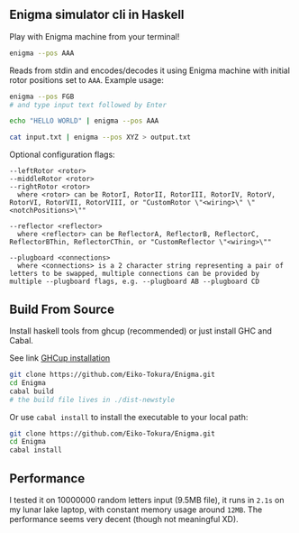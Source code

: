 ## Enigma simulator cli in Haskell

Play with Enigma machine from your terminal!

```bash
enigma --pos AAA
```

Reads from stdin and encodes/decodes it using Enigma machine with initial rotor positions set to `AAA`. Example usage:

```bash
enigma --pos FGB
# and type input text followed by Enter
```

```bash
echo "HELLO WORLD" | enigma --pos AAA

cat input.txt | enigma --pos XYZ > output.txt
```

Optional configuration flags:

```plaintext
--leftRotor <rotor>
--middleRotor <rotor>
--rightRotor <rotor>
  where <rotor> can be RotorI, RotorII, RotorIII, RotorIV, RotorV, RotorVI, RotorVII, RotorVIII, or "CustomRotor \"<wiring>\" \"<notchPositions>\""

--reflector <reflector>
  where <reflector> can be ReflectorA, ReflectorB, ReflectorC, ReflectorBThin, ReflectorCThin, or "CustomReflector \"<wiring>\""

--plugboard <connections>
  where <connections> is a 2 character string representing a pair of letters to be swapped, multiple connections can be provided by multiple --plugboard flags, e.g. --plugboard AB --plugboard CD
```

## Build From Source

Install haskell tools from ghcup (recommended) or just install GHC and Cabal.

See link [GHCup installation](https://www.haskell.org/ghcup/)

```bash
git clone https://github.com/Eiko-Tokura/Enigma.git
cd Enigma
cabal build
# the build file lives in ./dist-newstyle
```

Or use `cabal install` to install the executable to your local path:

```bash
git clone https://github.com/Eiko-Tokura/Enigma.git
cd Enigma
cabal install
```

## Performance

I tested it on 10000000 random letters input (9.5MB file), it runs in `2.1s` on my lunar lake laptop, with constant memory usage around `12MB`. The performance seems very decent (though not meaningful XD).
